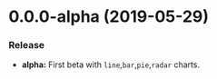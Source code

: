 # 0.0.0-alpha (2019-05-29)

### Release

- **alpha:** First beta with `line`,`bar`,`pie`,`radar` charts.